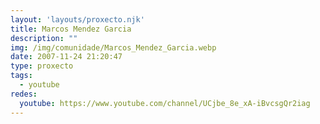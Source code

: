 ```yaml
---
layout: 'layouts/proxecto.njk'
title: Marcos Mendez Garcia
description: ""
img: /img/comunidade/Marcos_Mendez_Garcia.webp
date: 2007-11-24 21:20:47
type: proxecto
tags:
  - youtube
redes:
  youtube: https://www.youtube.com/channel/UCjbe_8e_xA-iBvcsgQr2iag
---
```

